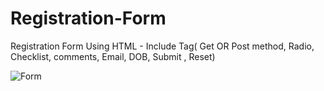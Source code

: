 # Registration-Form
Registration Form Using HTML - Include Tag( Get OR Post method, Radio, Checklist, comments, Email, DOB, Submit , Reset) 


![Form](https://user-images.githubusercontent.com/122778038/222958367-6dccf03a-5405-4b71-b431-61952cc58aab.png)
